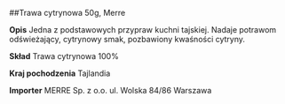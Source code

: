 ##Trawa cytrynowa 50g, Merre

**Opis** Jedna z podstawowych przypraw kuchni tajskiej. Nadaje potrawom odświeżający, cytrynowy smak, pozbawiony kwaśności cytryny.

**Skład** Trawa cytrynowa 100%

**Kraj pochodzenia** Tajlandia

**Importer** MERRE Sp. z o.o.
ul. Wolska 84/86 Warszawa
